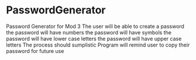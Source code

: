 # PasswordGenerator
Password Generator for Mod 3
The user will be able to create a password
the password will have numbers
the password will have symbols
the password will have lower case letters
the password will have upper case letters 
The process should sumplistic 
Program will remind user to copy their password for future use 


